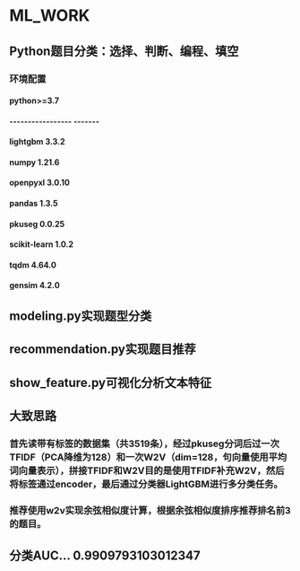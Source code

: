 # ML_WORK
## Python题目分类：选择、判断、编程、填空
### 环境配置
#### python>=3.7
#### ----------------- -------
#### lightgbm          3.3.2
#### numpy             1.21.6
#### openpyxl          3.0.10
#### pandas            1.3.5
#### pkuseg            0.0.25
#### scikit-learn      1.0.2
#### tqdm              4.64.0
#### gensim            4.2.0
## modeling.py实现题型分类
## recommendation.py实现题目推荐
## show_feature.py可视化分析文本特征
## 大致思路
### 首先读带有标签的数据集（共3519条），经过pkuseg分词后过一次TFIDF（PCA降维为128）和一次W2V（dim=128，句向量使用平均词向量表示），拼接TFIDF和W2V目的是使用TFIDF补充W2V，然后将标签通过encoder，最后通过分类器LightGBM进行多分类任务。
### 推荐使用w2v实现余弦相似度计算，根据余弦相似度排序推荐排名前3的题目。
## 分类AUC...  0.9909793103012347
